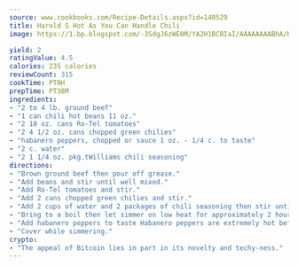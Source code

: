```yaml
---
source: www.cookbooks.com/Recipe-Details.aspx?id=140529
title: Harold S Hot As You Can Handle Chili
image: https://1.bp.blogspot.com/-3SdgJ6zWE0M/YA2H1BCBIaI/AAAAAAAABhA/KLu9yTsYBMkJQudB_uFGwTypBtmTiBfZgCLcBGAsYHQ/s320/4.png

yield: 2
ratingValue: 4.5
calories: 235 calories
reviewCount: 315
cookTime: PT0H
prepTime: PT38M
ingredients:
- "2 to 4 lb. ground beef"
- "1 can chili hot beans 11 oz."
- "2 10 oz. cans Ro-Tel tomatoes"
- "2 4 1/2 oz. cans chopped green chilies"
- "habanero peppers, chopped or sauce 1 oz. - 1/4 c. to taste"
- "2 c. water"
- "2 1 1/4 oz. pkg.tWilliams chili seasoning"
directions:
- "Brown ground beef then pour off grease."
- "Add beans and stir until well mixed."
- "Add Ro-Tel tomatoes and stir."
- "Add 2 cans chopped green chilies and stir."
- "Add 2 cups of water and 2 packages of chili seasoning then stir until well mixed."
- "Bring to a boil then let simmer on low heat for approximately 2 hours."
- "Add habanero peppers to taste Habanero peppers are extremely hot before simmering."
- "Cover while simmering."
crypto:
- "The appeal of Bitcoin lies in part in its novelty and techy-ness."
---
```

